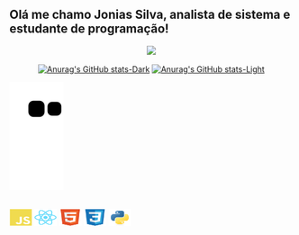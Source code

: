 ## Olá me chamo Jonias Silva, analista de sistema e estudante de programação!




 
<div align="center">
  <a href="https://github.com/JonFrontEnd">
  <img height="135em" src="https://github-readme-stats.vercel.app/api?username=Jonias&show_icons=true&theme=onedark&include_all_commits=true&count_private=true"/>
 
   


[![Anurag's GitHub stats-Dark](https://github-readme-stats.vercel.app/api?username=jonias&show_icons=true&theme=dark#gh-dark-mode-only)](https://github.com/jonfrontend/github-readme-stats#gh-dark-mode-only)
[![Anurag's GitHub stats-Light](https://github-readme-stats.vercel.app/api?username=jonias&show_icons=true&theme=default#gh-light-mode-only)](https://github.com/jonfrontend/github-readme-stats#gh-light-mode-only)

</div>

 
 
 
 




![Snake animation](https://github.com/rafaballerini/rafaballerini/blob/output/github-contribution-grid-snake.svg)
 






<div style="display: inline_block"><br>
  <img align="center"  height="30" width="40" src="https://raw.githubusercontent.com/devicons/devicon/master/icons/javascript/javascript-plain.svg">
  <img align="center"  height="30" width="40" src="https://raw.githubusercontent.com/devicons/devicon/master/icons/react/react-original.svg">
  <img align="center" height="30" width="40" src="https://raw.githubusercontent.com/devicons/devicon/master/icons/html5/html5-original.svg">
  <img align="center"  height="30" width="40" src="https://raw.githubusercontent.com/devicons/devicon/master/icons/css3/css3-original.svg">
  <img align="center"  height="30" width="40" src="https://raw.githubusercontent.com/devicons/devicon/master/icons/python/python-original.svg">

</div>

